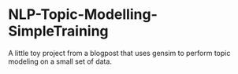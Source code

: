 # NLP-Topic-Modelling-SimpleTraining
A little toy project from a blogpost that uses gensim to perform topic modeling on a small set of data.
